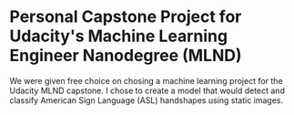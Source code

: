 # Personal Capstone Project for Udacity's Machine Learning Engineer Nanodegree (MLND)

We were given free choice on chosing a machine learning project for the Udacity MLND capstone. I chose to create a model 
that would detect and classify American Sign Language (ASL) handshapes using static images.
